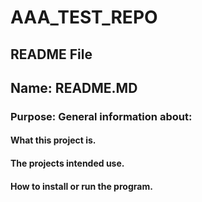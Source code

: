 # AAA_TEST_REPO
## README File

## Name: README.MD

### Purpose: General information about:
#### What this project is.
#### The projects intended use.
#### How to install or run the program.
